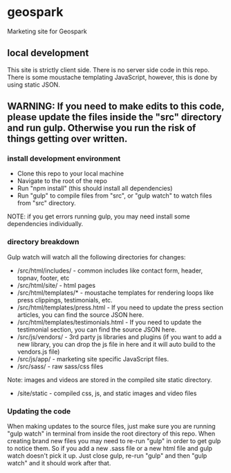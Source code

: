 # geospark
Marketing site for Geospark

## local development
This site is strictly client side. There is no server side code in this repo. There is some moustache templating JavaScript, however, this is done by using static JSON.

## WARNING: If you need to make edits to this code, please update the files inside the "src" directory and run gulp. Otherwise you run the risk of things getting over written.

### install development environment
* Clone this repo to your local machine
* Navigate to the root of the repo
* Run "npm install" (this should install all dependencies)
* Run "gulp" to compile files from "src", or "gulp watch" to watch files from "src" directory.

NOTE: if you get errors running gulp, you may need install some dependencies individually.

### directory breakdown
Gulp watch will watch all the following directories for changes:

* /src/html/includes/ - common includes like contact form, header, topnav, footer, etc
* /src/html/site/ - html pages
* /src/html/templates/* - moustache templates for rendering loops like press clippings, testimonials, etc.
* /src/html/templates/press.html - If you need to update the press section articles, you can find the source JSON here. 
* /src/html/templates/testimonials.html - If you need to update the testimonial section, you can find the source JSON here. 
* /src/js/vendors/ - 3rd party js libraries and plugins (if you want to add a new library, you can drop the js file in here and it will auto build to the vendors.js file)
* /src/js/app/ - marketing site specific JavaScript files. 
* /src/sass/ - raw sass/css files

Note: images and videos are stored in the compiled site static directory.
* /site/static - compiled css, js, and static images and video files

### Updating the code
When making updates to the source files, just make sure you are running "gulp watch" in terminal from inside the root directory of this repo.
When creating brand new files you may need to re-run "gulp" in order to get gulp to notice them. So if you add a new .sass file or a new html file and gulp watch doesn't pick it up. Just close gulp, re-run "gulp" and then "gulp watch" and it should work after that.




